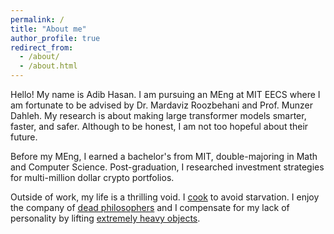 ```yaml
---
permalink: /
title: "About me"
author_profile: true
redirect_from: 
  - /about/
  - /about.html
---
```


Hello! My name is Adib Hasan. I am pursuing an MEng at MIT EECS where I am fortunate to be advised by Dr. Mardaviz Roozbehani and Prof. Munzer Dahleh. My research is about making large transformer models smarter, faster, and safer. Although to be honest, I am not too hopeful about their future. 

Before my MEng, I earned a bachelor's from MIT, double-majoring in Math and Computer Science. Post-graduation, I researched investment strategies for multi-million dollar crypto portfolios. 

Outside of work, my life is a thrilling void. I [cook](https://www.instagram.com/le.spicemaster/) to avoid starvation. I enjoy the company of [dead philosophers](/reading/) and I compensate for my lack of personality by lifting [extremely heavy objects](/powerlifting/).

